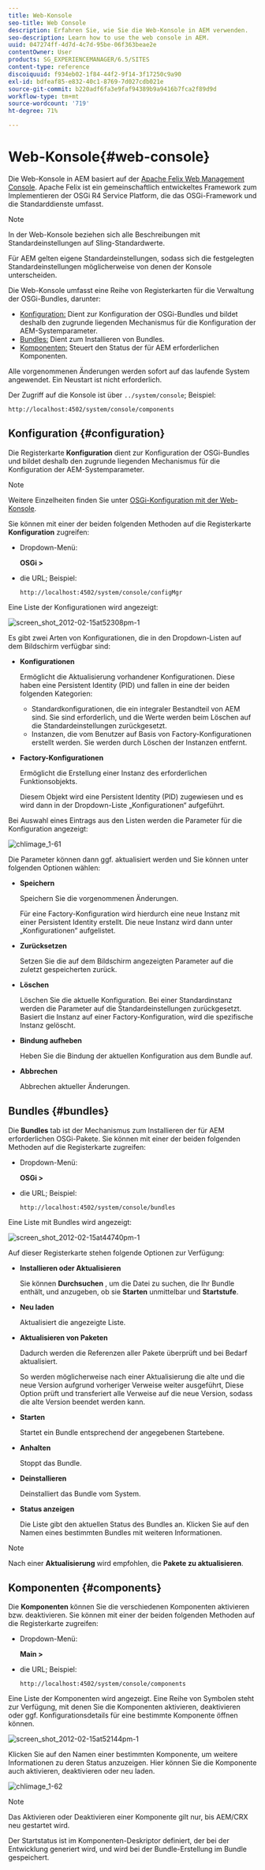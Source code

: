 ```yaml
---
title: Web-Konsole
seo-title: Web Console
description: Erfahren Sie, wie Sie die Web-Konsole in AEM verwenden.
seo-description: Learn how to use the web console in AEM.
uuid: 047274ff-4d7d-4c7d-95be-06f363beae2e
contentOwner: User
products: SG_EXPERIENCEMANAGER/6.5/SITES
content-type: reference
discoiquuid: f934eb02-1f84-44f2-9f14-3f17250c9a90
exl-id: bdfeaf85-e832-40c1-8769-7d027cdb021e
source-git-commit: b220adf6fa3e9faf94389b9a9416b7fca2f89d9d
workflow-type: tm+mt
source-wordcount: '719'
ht-degree: 71%

---
```


# Web-Konsole{#web-console}

Die Web-Konsole in AEM basiert auf der [Apache Felix Web Management Console](https://felix.apache.org/documentation/subprojects/apache-felix-web-console.html). Apache Felix ist ein gemeinschaftlich entwickeltes Framework zum Implementieren der OSGi R4 Service Platform, die das OSGi-Framework und die Standarddienste umfasst.

>[!NOTE]
>
>In der Web-Konsole beziehen sich alle Beschreibungen mit Standardeinstellungen auf Sling-Standardwerte.
>
>Für AEM gelten eigene Standardeinstellungen, sodass sich die festgelegten Standardeinstellungen möglicherweise von denen der Konsole unterscheiden.

Die Web-Konsole umfasst eine Reihe von Registerkarten für die Verwaltung der OSGi-Bundles, darunter:

* [Konfiguration:](#configuration) Dient zur Konfiguration der OSGi-Bundles und bildet deshalb den zugrunde liegenden Mechanismus für die Konfiguration der AEM-Systemparameter.
* [Bundles:](#bundles) Dient zum Installieren von Bundles.
* [Komponenten:](#components) Steuert den Status der für AEM erforderlichen Komponenten.

Alle vorgenommenen Änderungen werden sofort auf das laufende System angewendet. Ein Neustart ist nicht erforderlich.

Der Zugriff auf die Konsole ist über `../system/console`; Beispiel:

`http://localhost:4502/system/console/components`

## Konfiguration {#configuration}

Die Registerkarte **Konfiguration** dient zur Konfiguration der OSGi-Bundles und bildet deshalb den zugrunde liegenden Mechanismus für die Konfiguration der AEM-Systemparameter.

>[!NOTE]
>
>Weitere Einzelheiten finden Sie unter [OSGi-Konfiguration mit der Web-Konsole](/help/sites-deploying/configuring-osgi.md#osgi-configuration-with-the-web-console).

Sie können mit einer der beiden folgenden Methoden auf die Registerkarte **Konfiguration** zugreifen:

* Dropdown-Menü:

   **OSGi >**

* die URL; Beispiel:

   `http://localhost:4502/system/console/configMgr`

Eine Liste der Konfigurationen wird angezeigt:

![screen_shot_2012-02-15at52308pm-1](assets/screen_shot_2012-02-15at52308pm-1.png)

Es gibt zwei Arten von Konfigurationen, die in den Dropdown-Listen auf dem Bildschirm verfügbar sind:

* **Konfigurationen**

   Ermöglicht die Aktualisierung vorhandener Konfigurationen. Diese haben eine Persistent Identity (PID) und fallen in eine der beiden folgenden Kategorien:

   * Standardkonfigurationen, die ein integraler Bestandteil von AEM sind. Sie sind erforderlich, und die Werte werden beim Löschen auf die Standardeinstellungen zurückgesetzt.
   * Instanzen, die vom Benutzer auf Basis von Factory-Konfigurationen erstellt werden. Sie werden durch Löschen der Instanzen entfernt.

* **Factory-Konfigurationen**

   Ermöglicht die Erstellung einer Instanz des erforderlichen Funktionsobjekts.

   Diesem Objekt wird eine Persistent Identity (PID) zugewiesen und es wird dann in der Dropdown-Liste „Konfigurationen“ aufgeführt.

Bei Auswahl eines Eintrags aus den Listen werden die Parameter für die Konfiguration angezeigt:

![chlimage_1-61](assets/chlimage_1-61.png)

Die Parameter können dann ggf. aktualisiert werden und Sie können unter folgenden Optionen wählen:

* **Speichern**

   Speichern Sie die vorgenommenen Änderungen.

    Für eine Factory-Konfiguration wird hierdurch eine neue Instanz mit einer Persistent Identity erstellt. Die neue Instanz wird dann unter „Konfigurationen“ aufgelistet.

* **Zurücksetzen**

   Setzen Sie die auf dem Bildschirm angezeigten Parameter auf die zuletzt gespeicherten zurück.

* **Löschen**

   Löschen Sie die aktuelle Konfiguration. Bei einer Standardinstanz werden die Parameter auf die Standardeinstellungen zurückgesetzt. Basiert die Instanz auf einer Factory-Konfiguration, wird die spezifische Instanz gelöscht.

* **Bindung aufheben**

   Heben Sie die Bindung der aktuellen Konfiguration aus dem Bundle auf.

* **Abbrechen**

   Abbrechen aktueller Änderungen.

## Bundles {#bundles}

Die **Bundles** tab ist der Mechanismus zum Installieren der für AEM erforderlichen OSGi-Pakete. Sie können mit einer der beiden folgenden Methoden auf die Registerkarte zugreifen:

* Dropdown-Menü:

   **OSGi >**

* die URL; Beispiel:

   `http://localhost:4502/system/console/bundles`

Eine Liste mit Bundles wird angezeigt:

![screen_shot_2012-02-15at44740pm-1](assets/screen_shot_2012-02-15at44740pm-1.png)

Auf dieser Registerkarte stehen folgende Optionen zur Verfügung:

* **Installieren oder Aktualisieren**

   Sie können **Durchsuchen** , um die Datei zu suchen, die Ihr Bundle enthält, und anzugeben, ob sie **Starten** unmittelbar und **Startstufe**.

* **Neu laden**

   Aktualisiert die angezeigte Liste.

* **Aktualisieren von Paketen**

   Dadurch werden die Referenzen aller Pakete überprüft und bei Bedarf aktualisiert.

    So werden möglicherweise nach einer Aktualisierung die alte und die neue Version aufgrund vorheriger Verweise weiter ausgeführt, Diese Option prüft und transferiert alle Verweise auf die neue Version, sodass die alte Version beendet werden kann.

* **Starten**

   Startet ein Bundle entsprechend der angegebenen Startebene.

* **Anhalten**

   Stoppt das Bundle.

* **Deinstallieren**

   Deinstalliert das Bundle vom System.

* **Status anzeigen**

   Die Liste gibt den aktuellen Status des Bundles an. Klicken Sie auf den Namen eines bestimmten Bundles mit weiteren Informationen.

>[!NOTE]
>
>Nach einer **Aktualisierung** wird empfohlen, die **Pakete zu aktualisieren**.

## Komponenten {#components}

Die **Komponenten** können Sie die verschiedenen Komponenten aktivieren bzw. deaktivieren. Sie können mit einer der beiden folgenden Methoden auf die Registerkarte zugreifen:

* Dropdown-Menü:

   **Main >**

* die URL; Beispiel:

   `http://localhost:4502/system/console/components`

Eine Liste der Komponenten wird angezeigt. Eine Reihe von Symbolen steht zur Verfügung, mit denen Sie die Komponenten aktivieren, deaktivieren oder ggf. Konfigurationsdetails für eine bestimmte Komponente öffnen können.

![screen_shot_2012-02-15at52144pm-1](assets/screen_shot_2012-02-15at52144pm-1.png)

Klicken Sie auf den Namen einer bestimmten Komponente, um weitere Informationen zu deren Status anzuzeigen. Hier können Sie die Komponente auch aktivieren, deaktivieren oder neu laden.

![chlimage_1-62](assets/chlimage_1-62.png)

>[!NOTE]
>
>Das Aktivieren oder Deaktivieren einer Komponente gilt nur, bis AEM/CRX neu gestartet wird.
>
>Der Startstatus ist im Komponenten-Deskriptor definiert, der bei der Entwicklung generiert wird, und wird bei der Bundle-Erstellung im Bundle gespeichert.
